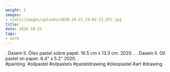 ```yaml
---
weight: 1
images:
- static/images/uploads/2020-10-23_19-02-21_UTC.jpg
title: .
date: 2020-10-23
tags:
- work
---
```


.
Dasein II.
Óleo pastel sobre papel.
16.5 cm x 13.3 cm.
2020.
.
.
Dasein II.
Oil pastel on paper.
6.4" x 5.2"
2020.
.
#painting  #oilpastel #oilpastels #pasteldrawing #óleopastel #art #drawing
